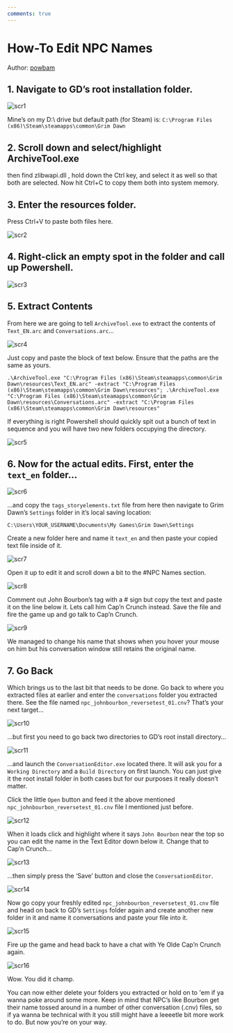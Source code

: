 ```yaml
---
comments: true
---
```


# How-To Edit NPC Names

Author: [powbam](https://forums.crateentertainment.com/u/powbam)

## 1. Navigate to GD’s root installation folder.

![scr1](https://forums.crateentertainment.com/uploads/default/original/3X/0/c/0c6c1115564077f687c6805775e9e86cd898b5fa.png)


Mine’s on my D:\ drive but default path (for Steam) is:
`C:\Program Files (x86)\Steam\steamapps\common\Grim Dawn`


## 2. Scroll down and select/highlight ArchiveTool.exe

then find zlibwapi.dll , hold down the Ctrl key, and select it as well so that both are selected. Now hit Ctrl+C to copy them both into system memory.


## 3. Enter the resources folder. 

Press Ctrl+V to paste both files here.

![scr2](https://forums.crateentertainment.com/uploads/default/original/3X/c/b/cbbc3b9ec8204827ad63d7479ecd71b7111f3b41.png)


## 4. Right-click an empty spot in the folder and call up Powershell.

![scr3](https://forums.crateentertainment.com/uploads/default/original/3X/0/0/00128e81304a5523a60558eb72fa34b06a590430.png)


## 5. Extract Contents

From here we are going to tell `ArchiveTool.exe` to extract the contents of `Text_EN.arc` and `Conversations.arc`…

![scr4](https://forums.crateentertainment.com/uploads/default/original/3X/3/3/33199df987f303b0749b4b36db2c4dbf31fbb080.png)

Just copy and paste the block of text below. Ensure that the paths are the same as yours.

```
.\ArchiveTool.exe "C:\Program Files (x86)\Steam\steamapps\common\Grim Dawn\resources\Text_EN.arc" -extract "C:\Program Files (x86)\Steam\steamapps\common\Grim Dawn\resources"; .\ArchiveTool.exe "C:\Program Files (x86)\Steam\steamapps\common\Grim Dawn\resources\Conversations.arc" -extract "C:\Program Files (x86)\Steam\steamapps\common\Grim Dawn\resources"
```

If everything is right Powershell should quickly spit out a bunch of text in sequence and you will have two new folders occupying the directory.

![scr5](https://forums.crateentertainment.com/uploads/default/original/3X/6/0/60eb296c7418b5a038fd9695704f9e15f6923239.png)


## 6. Now for the actual edits. First, enter the `text_en` folder…

![scr6](https://forums.crateentertainment.com/uploads/default/original/3X/d/f/df18ef3c9a63b47e7b6c39239075ffc4d8536f71.png)

…and copy the `tags_storyelements.txt` file from here then navigate to Grim Dawn’s `Settings` folder in it’s local saving location:

`C:\Users\YOUR_USERNAME\Documents\My Games\Grim Dawn\Settings`

Create a new folder here and name it `text_en` and then paste your copied text file inside of it.

![scr7](https://forums.crateentertainment.com/uploads/default/original/3X/8/6/86cbc72e5b041f31b74970a57c3c8cb084e61768.png)

Open it up to edit it and scroll down a bit to the #NPC Names section.

![scr8](https://forums.crateentertainment.com/uploads/default/original/3X/b/b/bba1fdca00bb6e1aaf48f72bb16970a9f89d8515.png)

Comment out John Bourbon’s tag with a # sign but copy the text and paste it on the line below it. Lets call him Cap’n Crunch instead. Save the file and fire the game up and go talk to Cap’n Crunch.

![scr9](https://forums.crateentertainment.com/uploads/default/original/3X/8/7/87e5d35d0ad89cbb0613b6360b3e6142a29f1456.jpeg)

We managed to change his name that shows when you hover your mouse on him but his conversation window still retains the original name.

## 7. Go Back
Which brings us to the last bit that needs to be done. Go back to where you extracted files at earlier and enter the `conversations` folder you extracted there. See the file named `npc_johnbourbon_reversetest_01.cnv`? That’s your next target…

![scr10](https://forums.crateentertainment.com/uploads/default/original/3X/c/a/ca9f2ab076a38f927be9d1398c559999dec8b2b4.png)

…but first you need to go back two directories to GD’s root install directory…

![scr11](https://forums.crateentertainment.com/uploads/default/original/3X/1/b/1bebdda51b8e5b7491755576962709f9c7035248.png)

…and launch the `ConversationEditor.exe` located there. It will ask you for a `Working Directory` and a `Build Directory` on first launch. You can just give it the root install folder in both cases but for our purposes it really doesn’t matter.

Click the little `Open` button and feed it the above mentioned `npc_johnbourbon_reversetest_01.cnv` file I mentioned just before.

![scr12](https://forums.crateentertainment.com/uploads/default/original/3X/a/f/af4fa2e98185b0ba915022d7617322d14820cc11.png)

When it loads click and highlight where it says `John Bourbon` near the top so you can edit the name in the Text Editor down below it. Change that to Cap’n Crunch…

![scr13](https://forums.crateentertainment.com/uploads/default/original/3X/0/c/0c0a972f430f48f3ad5fdf9d791d4c8164331831.png)

…then simply press the ‘Save’ button and close the `ConversationEditor`.

![scr14](https://forums.crateentertainment.com/uploads/default/original/3X/a/7/a77c04b81a0ee5b8d901fd16180c2d1a46ac96cc.png)

Now go copy your freshly edited `npc_johnbourbon_reversetest_01.cnv` file and head on back to GD’s `Settings` folder again and create another new folder in it and name it conversations and paste your file into it.

![scr15](https://forums.crateentertainment.com/uploads/default/original/3X/9/b/9b77f09b6a8d689650eca580310790d2013dd34d.png)

Fire up the game and head back to have a chat with Ye Olde Cap’n Crunch again.

![scr16](https://forums.crateentertainment.com/uploads/default/original/3X/b/c/bc7e08d2f1ea5b147a06f55b3dd3c60ac1532788.jpeg)

Wow. You did it champ.

You can now either delete your folders you extracted or hold on to 'em if ya wanna poke around some more. Keep in mind that NPC’s like Bourbon get their name tossed around in a number of other conversation (.cnv) files, so if ya wanna be technical with it you still might have a leeeetle bit more work to do. But now you’re on your way.
